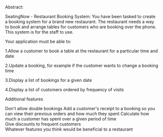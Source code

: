 Abstract:

SeatingNow - Restaurant Booking System:
You have been tasked to create a booking system for a brand new restaurant. 
The restaurant needs a way to book and arrange tables for customers who are booking over the phone. This system is for the staff to use.


Your application must be able to:

1.Allow a customer to book a table at the restaurant for a particular time and date  

2.Update a booking, for example if the customer wants to change a booking time	

3.Display a list of bookings for a given date			

4.Display a list of customers ordered by frequency of visits	

Additional features

Don't allow double bookings	
Add a customer's receipt to a booking so you can view their previous orders and how much they spent	
Calculate how much a customer has spent over a given period of time		
Give discounts to frequent customers						
Whatever features you think would be beneficial to a restaurant
